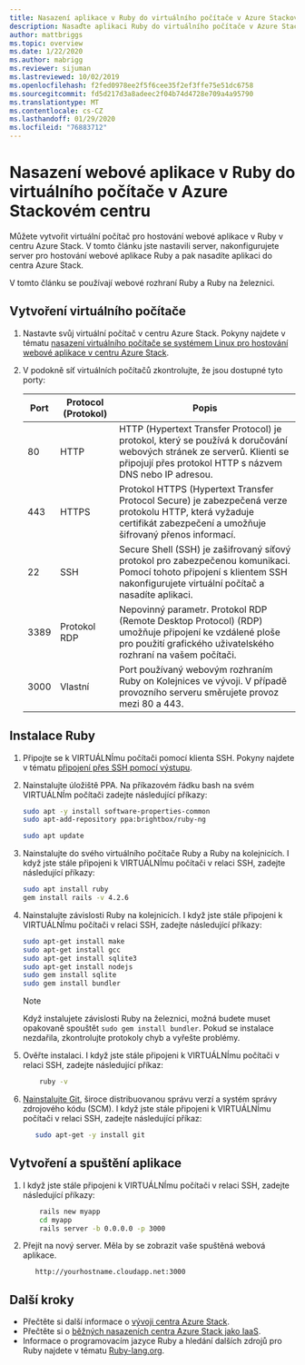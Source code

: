 ```yaml
---
title: Nasazení aplikace v Ruby do virtuálního počítače v Azure Stackovém centru
description: Nasaďte aplikaci Ruby do virtuálního počítače v Azure Stackovém centru.
author: mattbriggs
ms.topic: overview
ms.date: 1/22/2020
ms.author: mabrigg
ms.reviewer: sijuman
ms.lastreviewed: 10/02/2019
ms.openlocfilehash: f2fed0978ee2f5f6cee35f2ef3ffe75e51dc6758
ms.sourcegitcommit: fd5d217d3a8adeec2f04b74d4728e709a4a95790
ms.translationtype: MT
ms.contentlocale: cs-CZ
ms.lasthandoff: 01/29/2020
ms.locfileid: "76883712"
---
```

# <a name="deploy-a-ruby-web-app-to-a-vm-in-azure-stack-hub"></a>Nasazení webové aplikace v Ruby do virtuálního počítače v Azure Stackovém centru

Můžete vytvořit virtuální počítač pro hostování webové aplikace v Ruby v centru Azure Stack. V tomto článku jste nastavili server, nakonfigurujete server pro hostování webové aplikace Ruby a pak nasadíte aplikaci do centra Azure Stack.

V tomto článku se používají webové rozhraní Ruby a Ruby na železnici.

## <a name="create-a-vm"></a>Vytvoření virtuálního počítače

1. Nastavte svůj virtuální počítač v centru Azure Stack. Pokyny najdete v tématu [nasazení virtuálního počítače se systémem Linux pro hostování webové aplikace v centru Azure Stack](azure-stack-dev-start-howto-deploy-linux.md).

2. V podokně síť virtuálních počítačů zkontrolujte, že jsou dostupné tyto porty:

    | Port | Protocol (Protokol) | Popis |
    | --- | --- | --- |
    | 80 | HTTP | HTTP (Hypertext Transfer Protocol) je protokol, který se používá k doručování webových stránek ze serverů. Klienti se připojují přes protokol HTTP s názvem DNS nebo IP adresou. |
    | 443 | HTTPS | Protokol HTTPS (Hypertext Transfer Protocol Secure) je zabezpečená verze protokolu HTTP, která vyžaduje certifikát zabezpečení a umožňuje šifrovaný přenos informací. |
    | 22 | SSH | Secure Shell (SSH) je zašifrovaný síťový protokol pro zabezpečenou komunikaci. Pomocí tohoto připojení s klientem SSH nakonfigurujete virtuální počítač a nasadíte aplikaci. |
    | 3389 | Protokol RDP | Nepovinný parametr. Protokol RDP (Remote Desktop Protocol) (RDP) umožňuje připojení ke vzdálené ploše pro použití grafického uživatelského rozhraní na vašem počítači.   |
    | 3000 | Vlastní | Port používaný webovým rozhraním Ruby on Kolejnices ve vývoji. V případě provozního serveru směrujete provoz mezi 80 a 443. |

## <a name="install-ruby"></a>Instalace Ruby

1. Připojte se k VIRTUÁLNÍmu počítači pomocí klienta SSH. Pokyny najdete v tématu [připojení přes SSH pomocí výstupu](azure-stack-dev-start-howto-ssh-public-key.md#connect-with-ssh-by-using-putty).

1. Nainstalujte úložiště PPA. Na příkazovém řádku bash na svém VIRTUÁLNÍm počítači zadejte následující příkazy:

    ```bash  
    sudo apt -y install software-properties-common
    sudo apt-add-repository ppa:brightbox/ruby-ng

    sudo apt update
    ```

2. Nainstalujte do svého virtuálního počítače Ruby a Ruby na kolejnicích. I když jste stále připojeni k VIRTUÁLNÍmu počítači v relaci SSH, zadejte následující příkazy:

    ```bash  
    sudo apt install ruby
    gem install rails -v 4.2.6
    ```

3. Nainstalujte závislosti Ruby na kolejnicích. I když jste stále připojeni k VIRTUÁLNÍmu počítači v relaci SSH, zadejte následující příkazy:

    ```bash  
    sudo apt-get install make
    sudo apt-get install gcc
    sudo apt-get install sqlite3
    sudo apt-get install nodejs
    sudo gem install sqlite
    sudo gem install bundler
    ```

    > [!Note]  
    > Když instalujete závislosti Ruby na železnici, možná budete muset opakovaně spouštět `sudo gem install bundler`. Pokud se instalace nezdařila, zkontrolujte protokoly chyb a vyřešte problémy.

4. Ověřte instalaci. I když jste stále připojeni k VIRTUÁLNÍmu počítači v relaci SSH, zadejte následující příkaz:

    ```bash  
        ruby -v
    ```

3. [Nainstalujte Git](https://git-scm.com), široce distribuovanou správu verzí a systém správy zdrojového kódu (SCM). I když jste stále připojeni k VIRTUÁLNÍmu počítači v relaci SSH, zadejte následující příkaz:

    ```bash  
       sudo apt-get -y install git
    ```

## <a name="create-and-run-an-app"></a>Vytvoření a spuštění aplikace

1. I když jste stále připojeni k VIRTUÁLNÍmu počítači v relaci SSH, zadejte následující příkazy:

    ```bash
        rails new myapp
        cd myapp
        rails server -b 0.0.0.0 -p 3000
    ```

2. Přejít na nový server. Měla by se zobrazit vaše spuštěná webová aplikace.

    ```HTTP  
       http://yourhostname.cloudapp.net:3000
    ```

## <a name="next-steps"></a>Další kroky

- Přečtěte si další informace o [vývoji centra Azure Stack](azure-stack-dev-start.md).
- Přečtěte si o [běžných nasazeních centra Azure Stack jako IaaS](azure-stack-dev-start-deploy-app.md).
- Informace o programovacím jazyce Ruby a hledání dalších zdrojů pro Ruby najdete v tématu [Ruby-lang.org](https://www.ruby-lang.org).
